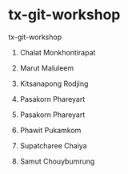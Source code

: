 # tx-git-workshop
tx-git-workshop

1. Chalat Monkhontirapat

2. Marut Maluleem

4. Kitsanapong Rodjing

4. Pasakorn Phareyart

5. Pasakorn Phareyart

6. Phawit Pukamkom

7. Supatcharee Chaiya

8. Samut Chouybumrung